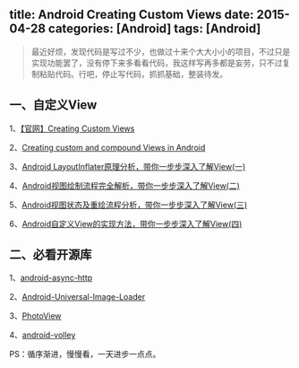title: Android Creating Custom Views
date: 2015-04-28 
categories: [Android]
tags: [Android]
---

>最近好烦，发现代码是写过不少，也做过十来个大大小小的项目，不过只是实现功能罢了，没有停下来多看看代码，我这样写再多都是妄劳，只不过复制粘贴代码。行吧，停止写代码，抓抓基础，整装待发。


## 一、自定义View

1、[【官网】Creating Custom Views](http://developer.android.com/training/custom-views/index.html)

2、[Creating custom and compound Views in Android](http://www.vogella.com/tutorials/AndroidCustomViews/article.html)

3、[Android LayoutInflater原理分析，带你一步步深入了解View(一)](http://blog.csdn.net/guolin_blog/article/details/12921889)

4、[Android视图绘制流程完全解析，带你一步步深入了解View(二)](http://blog.csdn.net/guolin_blog/article/details/16330267)

5、[Android视图状态及重绘流程分析，带你一步步深入了解View(三)](http://blog.csdn.net/guolin_blog/article/details/17045157)

6、[Android自定义View的实现方法，带你一步步深入了解View(四)](http://blog.csdn.net/guolin_blog/article/details/17357967)

<!-- more -->

## 二、必看开源库

1、[android-async-http](https://github.com/loopj/android-async-http)

2、[Android-Universal-Image-Loader](https://github.com/nostra13/Android-Universal-Image-Loader)

3、[PhotoView](https://github.com/chrisbanes/PhotoView)

4、[android-volley](https://github.com/mcxiaoke/android-volley)

PS：循序渐进，慢慢看，一天进步一点点。
